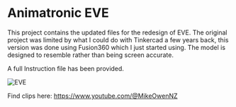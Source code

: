 # Animatronic EVE

This project contains the updated files for the redesign of EVE. The original project was limited by what I could do with Tinkercad a few years back, this version was done using Fusion360 which I just started using. The model is designed to resemble rather than being screen accurate.

A full Instruction file has been provided.

![EVE](https://github.com/user-attachments/assets/5a3365a9-b6ad-4f43-acfd-6d6705b3a1ca)

Find clips here:
https://www.youtube.com/@MikeOwenNZ
